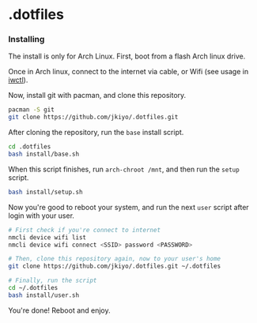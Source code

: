 # .dotfiles

### Installing

The install is only for Arch Linux. First, boot from a flash Arch linux drive.

Once in Arch linux, connect to the internet via cable, or Wifi (see usage in [iwctl](https://wiki.archlinux.org/title/Iwd)).

Now, install git with pacman, and clone this repository.

```bash
pacman -S git
git clone https://github.com/jkiyo/.dotfiles.git
```

After cloning the repository, run the `base` install script.

```bash
cd .dotfiles
bash install/base.sh
```

When this script finishes, run `arch-chroot /mnt`, and then run the `setup` script.

```bash
bash install/setup.sh
```

Now you're good to reboot your system, and run the next `user` script after login with your user.

```bash
# First check if you're connect to internet
nmcli device wifi list
nmcli device wifi connect <SSID> password <PASSWORD>

# Then, clone this repository again, now to your user's home
git clone https://github.com/jkiyo/.dotfiles.git ~/.dotfiles

# Finally, run the script
cd ~/.dotfiles
bash install/user.sh
```

You're done! Reboot and enjoy.